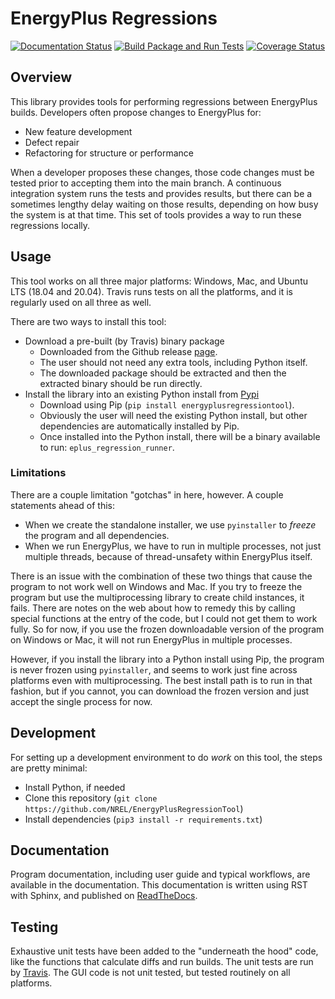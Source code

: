 # EnergyPlus Regressions

[![Documentation Status](https://readthedocs.org/projects/energyplusregressiontool/badge/?version=latest)](https://energyplusregressiontool.readthedocs.io/en/latest/?badge=latest)
[![Build Package and Run Tests](https://github.com/NREL/EnergyPlusRegressionTool/actions/workflows/build_and_test.yml/badge.svg)](https://github.com/NREL/EnergyPlusRegressionTool/actions/workflows/build_and_test.yml)
[![Coverage Status](https://coveralls.io/repos/github/NREL/EnergyPlusRegressionTool/badge.svg?branch=master)](https://coveralls.io/github/NREL/EnergyPlusRegressionTool?branch=master)

## Overview

This library provides tools for performing regressions between EnergyPlus builds.
Developers often propose changes to EnergyPlus for:

 - New feature development
 - Defect repair
 - Refactoring for structure or performance

When a developer proposes these changes, those code changes must be tested prior to accepting them into the main branch.
A continuous integration system runs the tests and provides results, but there can be a sometimes lengthy delay waiting on those results, depending on how busy the system is at that time.
This set of tools provides a way to run these regressions locally.

## Usage

This tool works on all three major platforms: Windows, Mac, and Ubuntu LTS (18.04 and 20.04).
Travis runs tests on all the platforms, and it is regularly used on all three as well.

There are two ways to install this tool:
 - Download a pre-built (by Travis) binary package 
   - Downloaded from the Github release [page](https://github.com/NREL/EnergyPlusRegressionTool/releases/latest).
   - The user should not need any extra tools, including Python itself.
   - The downloaded package should be extracted and then the extracted binary should be run directly.
 - Install the library into an existing Python install from [Pypi](https://pypi.org/project/EnergyPlusRegressionTool/1.8.7/) 
   - Download using Pip (`pip install energyplusregressiontool`).
   - Obviously the user will need the existing Python install, but other dependencies are automatically installed by Pip.
   - Once installed into the Python install, there will be a binary available to run: `eplus_regression_runner`. 

### Limitations

There are a couple limitation "gotchas" in here, however.  A couple statements ahead of this:
 - When we create the standalone installer, we use `pyinstaller` to _freeze_ the program and all dependencies.
 - When we run EnergyPlus, we have to run in multiple processes, not just multiple threads, because of thread-unsafety within EnergyPlus itself.
 
There is an issue with the combination of these two things that cause the program to not work well on Windows and Mac.
If you try to freeze the program but use the multiprocessing library to create child instances, it fails.
There are notes on the web about how to remedy this by calling special functions at the entry of the code, but I could not get them to work fully.
So for now, if you use the frozen downloadable version of the program on Windows or Mac, it will not run EnergyPlus in multiple processes.

However, if you install the library into a Python install using Pip, the program is never frozen using `pyinstaller`, and seems to work just fine across platforms even with multiprocessing.
The best install path is to run in that fashion, but if you cannot, you can download the frozen version and just accept the single process for now.

## Development

For setting up a development environment to do _work_ on this tool, the steps are pretty minimal:
 - Install Python, if needed
 - Clone this repository (`git clone https://github.com/NREL/EnergyPlusRegressionTool`)
 - Install dependencies (`pip3 install -r requirements.txt`)

## Documentation

Program documentation, including user guide and typical workflows, are available in the documentation.
This documentation is written using RST with Sphinx, and published on [ReadTheDocs](https://energyplusregressiontool.readthedocs.io/en/latest/).

## Testing

Exhaustive unit tests have been added to the "underneath the hood" code, like the functions that calculate diffs and run builds.
The unit tests are run by [Travis](https://travis-ci.org/NREL/EnergyPlusRegressionTool).
The GUI code is not unit tested, but tested routinely on all platforms.
